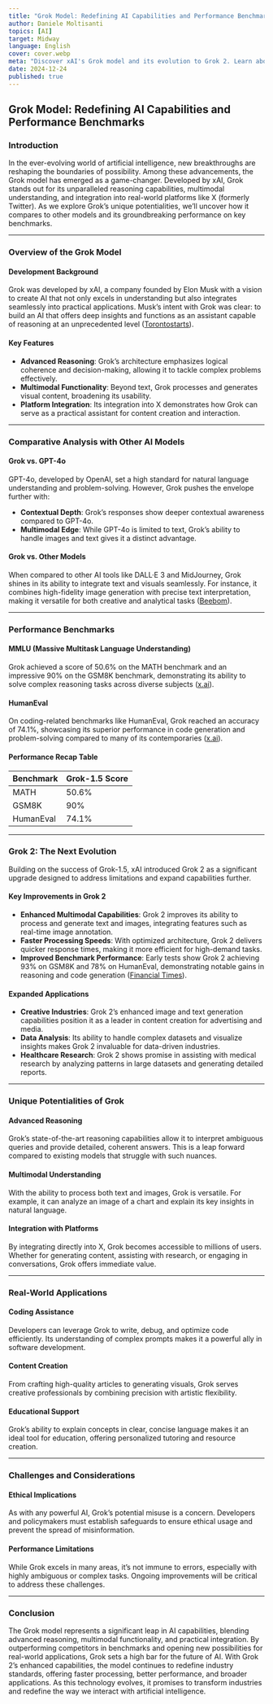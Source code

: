 ```yaml
---
title: "Grok Model: Redefining AI Capabilities and Performance Benchmarks"
author: Daniele Moltisanti
topics: [AI]
target: Midway
language: English
cover: cover.webp
meta: "Discover xAI's Grok model and its evolution to Grok 2. Learn about groundbreaking AI advancements, benchmarks, and real-world applications reshaping industries."
date: 2024-12-24
published: true
---
```




## Grok Model: Redefining AI Capabilities and Performance Benchmarks

### Introduction
In the ever-evolving world of artificial intelligence, new breakthroughs are reshaping the boundaries of possibility. Among these advancements, the Grok model has emerged as a game-changer. Developed by xAI, Grok stands out for its unparalleled reasoning capabilities, multimodal understanding, and integration into real-world platforms like X (formerly Twitter). As we explore Grok’s unique potentialities, we’ll uncover how it compares to other models and its groundbreaking performance on key benchmarks.

---

### Overview of the Grok Model

#### Development Background
Grok was developed by xAI, a company founded by Elon Musk with a vision to create AI that not only excels in understanding but also integrates seamlessly into practical applications. Musk’s intent with Grok was clear: to build an AI that offers deep insights and functions as an assistant capable of reasoning at an unprecedented level ([Torontostarts](https://torontostarts.com/2024/09/05/grok-2-exploring-its-capabilities-controversies-and-competitor-comparisons/)).

#### Key Features
- **Advanced Reasoning**: Grok’s architecture emphasizes logical coherence and decision-making, allowing it to tackle complex problems effectively.
- **Multimodal Functionality**: Beyond text, Grok processes and generates visual content, broadening its usability.
- **Platform Integration**: Its integration into X demonstrates how Grok can serve as a practical assistant for content creation and interaction.

---

### Comparative Analysis with Other AI Models

#### Grok vs. GPT-4o
GPT-4o, developed by OpenAI, set a high standard for natural language understanding and problem-solving. However, Grok pushes the envelope further with:
- **Contextual Depth**: Grok’s responses show deeper contextual awareness compared to GPT-4o.
- **Multimodal Edge**: While GPT-4o is limited to text, Grok’s ability to handle images and text gives it a distinct advantage.

#### Grok vs. Other Models
When compared to other AI tools like DALL·E 3 and MidJourney, Grok shines in its ability to integrate text and visuals seamlessly. For instance, it combines high-fidelity image generation with precise text interpretation, making it versatile for both creative and analytical tasks ([Beebom](https://beebom.com/openai-unveils-grok-model-breakthrough/?utm_source=chatgpt.com)).

---

### Performance Benchmarks

#### MMLU (Massive Multitask Language Understanding)
Grok achieved a score of 50.6% on the MATH benchmark and an impressive 90% on the GSM8K benchmark, demonstrating its ability to solve complex reasoning tasks across diverse subjects ([x.ai](https://x.ai/blog/grok-1.5?utm_source=chatgpt.com)).

#### HumanEval
On coding-related benchmarks like HumanEval, Grok reached an accuracy of 74.1%, showcasing its superior performance in code generation and problem-solving compared to many of its contemporaries ([x.ai](https://x.ai/blog/grok-1.5?utm_source=chatgpt.com)).

#### Performance Recap Table
| **Benchmark**       | **Grok-1.5 Score** |
|----------------------|--------------------|
| MATH                | 50.6%             |
| GSM8K               | 90%               |
| HumanEval           | 74.1%             |

---

### Grok 2: The Next Evolution

Building on the success of Grok-1.5, xAI introduced Grok 2 as a significant upgrade designed to address limitations and expand capabilities further. 

#### Key Improvements in Grok 2
- **Enhanced Multimodal Capabilities**: Grok 2 improves its ability to process and generate text and images, integrating features such as real-time image annotation.
- **Faster Processing Speeds**: With optimized architecture, Grok 2 delivers quicker response times, making it more efficient for high-demand tasks.
- **Improved Benchmark Performance**: Early tests show Grok 2 achieving 93% on GSM8K and 78% on HumanEval, demonstrating notable gains in reasoning and code generation ([Financial Times](https://www.ft.com/content/547f9a3a-1399-4623-86e0-6764b873b9f1)).

#### Expanded Applications
- **Creative Industries**: Grok 2’s enhanced image and text generation capabilities position it as a leader in content creation for advertising and media.
- **Data Analysis**: Its ability to handle complex datasets and visualize insights makes Grok 2 invaluable for data-driven industries.
- **Healthcare Research**: Grok 2 shows promise in assisting with medical research by analyzing patterns in large datasets and generating detailed reports.

---

### Unique Potentialities of Grok

#### Advanced Reasoning
Grok’s state-of-the-art reasoning capabilities allow it to interpret ambiguous queries and provide detailed, coherent answers. This is a leap forward compared to existing models that struggle with such nuances.

#### Multimodal Understanding
With the ability to process both text and images, Grok is versatile. For example, it can analyze an image of a chart and explain its key insights in natural language.

#### Integration with Platforms
By integrating directly into X, Grok becomes accessible to millions of users. Whether for generating content, assisting with research, or engaging in conversations, Grok offers immediate value.

---

### Real-World Applications

#### Coding Assistance
Developers can leverage Grok to write, debug, and optimize code efficiently. Its understanding of complex prompts makes it a powerful ally in software development.

#### Content Creation
From crafting high-quality articles to generating visuals, Grok serves creative professionals by combining precision with artistic flexibility.

#### Educational Support
Grok’s ability to explain concepts in clear, concise language makes it an ideal tool for education, offering personalized tutoring and resource creation.

---

### Challenges and Considerations

#### Ethical Implications
As with any powerful AI, Grok’s potential misuse is a concern. Developers and policymakers must establish safeguards to ensure ethical usage and prevent the spread of misinformation.

#### Performance Limitations
While Grok excels in many areas, it’s not immune to errors, especially with highly ambiguous or complex tasks. Ongoing improvements will be critical to address these challenges.

---

### Conclusion
The Grok model represents a significant leap in AI capabilities, blending advanced reasoning, multimodal functionality, and practical integration. By outperforming competitors in benchmarks and opening new possibilities for real-world applications, Grok sets a high bar for the future of AI. With Grok 2’s enhanced capabilities, the model continues to redefine industry standards, offering faster processing, better performance, and broader applications. As this technology evolves, it promises to transform industries and redefine the way we interact with artificial intelligence.



